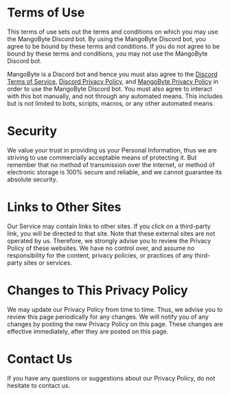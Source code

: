 # Terms of Use
This terms of use sets out the terms and conditions on which you may use the MangoByte Discord bot. By using the MangoByte Discord bot, you agree to be bound by these terms and conditions. If you do not agree to be bound by these terms and conditions, you may not use the MangoByte Discord bot.

MangoByte is a Discord bot and hence you must also agree to the [Discord Terms of Service](https://discord.com/terms), [Discord Privacy Policy](https://discord.com/privacy), and [MangoByte Privacy Policy](./privacy_policy.md) in order to use the MangoByte Discord bot. You must also agree to interact with this bot manually, and not through any automated means. This includes but is not limited to bots, scripts, macros, or any other automated means.

# Security
We value your trust in providing us your Personal Information, thus we are striving to use commercially acceptable means of protecting it. But remember that no method of transmission over the internet, or method of electronic storage is 100% secure and reliable, and we cannot guarantee its absolute security.

# Links to Other Sites
Our Service may contain links to other sites. If you click on a third-party link, you will be directed to that site. Note that these external sites are not operated by us. Therefore, we strongly advise you to review the Privacy Policy of these websites. We have no control over, and assume no responsibility for the content, privacy policies, or practices of any third-party sites or services.

# Changes to This Privacy Policy
We may update our Privacy Policy from time to time. Thus, we advise you to review this page periodically for any changes. We will notify you of any changes by posting the new Privacy Policy on this page. These changes are effective immediately, after they are posted on this page.

# Contact Us
If you have any questions or suggestions about our Privacy Policy, do not hesitate to contact us.